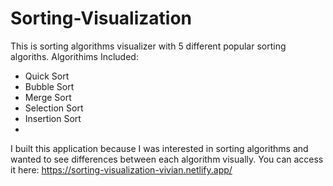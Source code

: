 # Sorting-Visualization
This is sorting algorithms visualizer with 5 different popular sorting algoriths. 
Algorithims Included:
* Quick Sort
* Bubble Sort
* Merge Sort
* Selection Sort
* Insertion Sort
* 
I built this application because I was interested in sorting algorithms and wanted to see differences between each algorithm visually. 
You can access it here: https://sorting-visualization-vivian.netlify.app/

